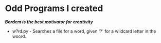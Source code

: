 # Odd Programs I created
***Bordem is the best motivator for creativity***

* w?rd.py - Searches a file for a word, given '?' for a wildcard letter in the woord.
